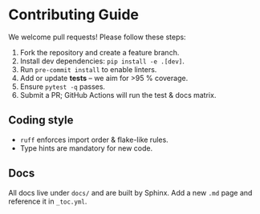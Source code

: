 # Contributing Guide

We welcome pull requests!  Please follow these steps:

1. Fork the repository and create a feature branch.
2. Install dev dependencies: `pip install -e .[dev]`.
3. Run `pre-commit install` to enable linters.
4. Add or update **tests** – we aim for >95 % coverage.
5. Ensure `pytest -q` passes.
6. Submit a PR; GitHub Actions will run the test & docs matrix.

## Coding style
* `ruff` enforces import order & flake-like rules.
* Type hints are mandatory for new code.

## Docs
All docs live under `docs/` and are built by Sphinx.  Add a new `.md` page and reference it in `_toc.yml`. 